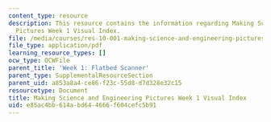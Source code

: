 ```yaml
---
content_type: resource
description: This resource contains the information regarding Making Science and Engineering
  Pictures Week 1 Visual Index.
file: /media/courses/res-10-001-making-science-and-engineering-pictures-a-practical-guide-to-presenting-your-work-spring-2016/e85ac4bb614abd644666f604cefc5b91_MITRES_10_001S16_VI_Wk1.pdf
file_type: application/pdf
learning_resource_types: []
ocw_type: OCWFile
parent_title: 'Week 1: Flatbed Scanner'
parent_type: SupplementalResourceSection
parent_uid: a853a8a4-ce86-f23c-55d8-d7d328e32c15
resourcetype: Document
title: Making Science and Engineering Pictures Week 1 Visual Index
uid: e85ac4bb-614a-bd64-4666-f604cefc5b91
---
```

